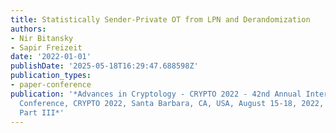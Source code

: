```yaml
---
title: Statistically Sender-Private OT from LPN and Derandomization
authors:
- Nir Bitansky
- Sapir Freizeit
date: '2022-01-01'
publishDate: '2025-05-18T16:29:47.688598Z'
publication_types:
- paper-conference
publication: '*Advances in Cryptology - CRYPTO 2022 - 42nd Annual International Cryptology
  Conference, CRYPTO 2022, Santa Barbara, CA, USA, August 15-18, 2022, Proceedings,
  Part III*'
---
```

